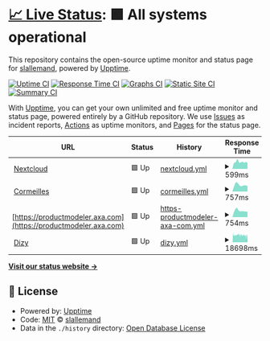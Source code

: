 # [📈 Live Status](https://slallemand.github.io/upptime): <!--live status--> **🟩 All systems operational**

This repository contains the open-source uptime monitor and status page for [slallemand](https://slallemand.github.io/upptime), powered by [Upptime](https://github.com/upptime/upptime).

[![Uptime CI](https://github.com/slallemand/upptime/workflows/Uptime%20CI/badge.svg)](https://github.com/slallemand/upptime/actions?query=workflow%3A%22Uptime+CI%22)
[![Response Time CI](https://github.com/slallemand/upptime/workflows/Response%20Time%20CI/badge.svg)](https://github.com/slallemand/upptime/actions?query=workflow%3A%22Response+Time+CI%22)
[![Graphs CI](https://github.com/slallemand/upptime/workflows/Graphs%20CI/badge.svg)](https://github.com/slallemand/upptime/actions?query=workflow%3A%22Graphs+CI%22)
[![Static Site CI](https://github.com/slallemand/upptime/workflows/Static%20Site%20CI/badge.svg)](https://github.com/slallemand/upptime/actions?query=workflow%3A%22Static+Site+CI%22)
[![Summary CI](https://github.com/slallemand/upptime/workflows/Summary%20CI/badge.svg)](https://github.com/slallemand/upptime/actions?query=workflow%3A%22Summary+CI%22)

With [Upptime](https://upptime.js.org), you can get your own unlimited and free uptime monitor and status page, powered entirely by a GitHub repository. We use [Issues](https://github.com/slallemand/upptime/issues) as incident reports, [Actions](https://github.com/slallemand/upptime/actions) as uptime monitors, and [Pages](https://slallemand.github.io/upptime) for the status page.

<!--start: status pages-->
<!-- This summary is generated by Upptime (https://github.com/upptime/upptime) -->
<!-- Do not edit this manually, your changes will be overwritten -->
<!-- prettier-ignore -->
| URL | Status | History | Response Time | Uptime |
| --- | ------ | ------- | ------------- | ------ |
| <img alt="" src="https://favicons.githubusercontent.com/cloud.lallemand.fr" height="13"> [Nextcloud](https://cloud.lallemand.fr) | 🟩 Up | [nextcloud.yml](https://github.com/slallemand/upptime/commits/HEAD/history/nextcloud.yml) | <details><summary><img alt="Response time graph" src="./graphs/nextcloud/response-time-week.png" height="20"> 599ms</summary><br><a href="https://slallemand.github.io/upptime/history/nextcloud"><img alt="Response time 660" src="https://img.shields.io/endpoint?url=https%3A%2F%2Fraw.githubusercontent.com%2Fslallemand%2Fupptime%2FHEAD%2Fapi%2Fnextcloud%2Fresponse-time.json"></a><br><a href="https://slallemand.github.io/upptime/history/nextcloud"><img alt="24-hour response time 517" src="https://img.shields.io/endpoint?url=https%3A%2F%2Fraw.githubusercontent.com%2Fslallemand%2Fupptime%2FHEAD%2Fapi%2Fnextcloud%2Fresponse-time-day.json"></a><br><a href="https://slallemand.github.io/upptime/history/nextcloud"><img alt="7-day response time 599" src="https://img.shields.io/endpoint?url=https%3A%2F%2Fraw.githubusercontent.com%2Fslallemand%2Fupptime%2FHEAD%2Fapi%2Fnextcloud%2Fresponse-time-week.json"></a><br><a href="https://slallemand.github.io/upptime/history/nextcloud"><img alt="30-day response time 598" src="https://img.shields.io/endpoint?url=https%3A%2F%2Fraw.githubusercontent.com%2Fslallemand%2Fupptime%2FHEAD%2Fapi%2Fnextcloud%2Fresponse-time-month.json"></a><br><a href="https://slallemand.github.io/upptime/history/nextcloud"><img alt="1-year response time 660" src="https://img.shields.io/endpoint?url=https%3A%2F%2Fraw.githubusercontent.com%2Fslallemand%2Fupptime%2FHEAD%2Fapi%2Fnextcloud%2Fresponse-time-year.json"></a></details> | <details><summary><a href="https://slallemand.github.io/upptime/history/nextcloud">96.50%</a></summary><a href="https://slallemand.github.io/upptime/history/nextcloud"><img alt="All-time uptime 99.45%" src="https://img.shields.io/endpoint?url=https%3A%2F%2Fraw.githubusercontent.com%2Fslallemand%2Fupptime%2FHEAD%2Fapi%2Fnextcloud%2Fuptime.json"></a><br><a href="https://slallemand.github.io/upptime/history/nextcloud"><img alt="24-hour uptime 100.00%" src="https://img.shields.io/endpoint?url=https%3A%2F%2Fraw.githubusercontent.com%2Fslallemand%2Fupptime%2FHEAD%2Fapi%2Fnextcloud%2Fuptime-day.json"></a><br><a href="https://slallemand.github.io/upptime/history/nextcloud"><img alt="7-day uptime 96.50%" src="https://img.shields.io/endpoint?url=https%3A%2F%2Fraw.githubusercontent.com%2Fslallemand%2Fupptime%2FHEAD%2Fapi%2Fnextcloud%2Fuptime-week.json"></a><br><a href="https://slallemand.github.io/upptime/history/nextcloud"><img alt="30-day uptime 99.19%" src="https://img.shields.io/endpoint?url=https%3A%2F%2Fraw.githubusercontent.com%2Fslallemand%2Fupptime%2FHEAD%2Fapi%2Fnextcloud%2Fuptime-month.json"></a><br><a href="https://slallemand.github.io/upptime/history/nextcloud"><img alt="1-year uptime 99.45%" src="https://img.shields.io/endpoint?url=https%3A%2F%2Fraw.githubusercontent.com%2Fslallemand%2Fupptime%2FHEAD%2Fapi%2Fnextcloud%2Fuptime-year.json"></a></details>
| <img alt="" src="https://favicons.githubusercontent.com/home.cormeilles.lallemand.fr" height="13"> [Cormeilles](https://home.cormeilles.lallemand.fr) | 🟩 Up | [cormeilles.yml](https://github.com/slallemand/upptime/commits/HEAD/history/cormeilles.yml) | <details><summary><img alt="Response time graph" src="./graphs/cormeilles/response-time-week.png" height="20"> 757ms</summary><br><a href="https://slallemand.github.io/upptime/history/cormeilles"><img alt="Response time 864" src="https://img.shields.io/endpoint?url=https%3A%2F%2Fraw.githubusercontent.com%2Fslallemand%2Fupptime%2FHEAD%2Fapi%2Fcormeilles%2Fresponse-time.json"></a><br><a href="https://slallemand.github.io/upptime/history/cormeilles"><img alt="24-hour response time 650" src="https://img.shields.io/endpoint?url=https%3A%2F%2Fraw.githubusercontent.com%2Fslallemand%2Fupptime%2FHEAD%2Fapi%2Fcormeilles%2Fresponse-time-day.json"></a><br><a href="https://slallemand.github.io/upptime/history/cormeilles"><img alt="7-day response time 757" src="https://img.shields.io/endpoint?url=https%3A%2F%2Fraw.githubusercontent.com%2Fslallemand%2Fupptime%2FHEAD%2Fapi%2Fcormeilles%2Fresponse-time-week.json"></a><br><a href="https://slallemand.github.io/upptime/history/cormeilles"><img alt="30-day response time 725" src="https://img.shields.io/endpoint?url=https%3A%2F%2Fraw.githubusercontent.com%2Fslallemand%2Fupptime%2FHEAD%2Fapi%2Fcormeilles%2Fresponse-time-month.json"></a><br><a href="https://slallemand.github.io/upptime/history/cormeilles"><img alt="1-year response time 864" src="https://img.shields.io/endpoint?url=https%3A%2F%2Fraw.githubusercontent.com%2Fslallemand%2Fupptime%2FHEAD%2Fapi%2Fcormeilles%2Fresponse-time-year.json"></a></details> | <details><summary><a href="https://slallemand.github.io/upptime/history/cormeilles">100.00%</a></summary><a href="https://slallemand.github.io/upptime/history/cormeilles"><img alt="All-time uptime 99.85%" src="https://img.shields.io/endpoint?url=https%3A%2F%2Fraw.githubusercontent.com%2Fslallemand%2Fupptime%2FHEAD%2Fapi%2Fcormeilles%2Fuptime.json"></a><br><a href="https://slallemand.github.io/upptime/history/cormeilles"><img alt="24-hour uptime 100.00%" src="https://img.shields.io/endpoint?url=https%3A%2F%2Fraw.githubusercontent.com%2Fslallemand%2Fupptime%2FHEAD%2Fapi%2Fcormeilles%2Fuptime-day.json"></a><br><a href="https://slallemand.github.io/upptime/history/cormeilles"><img alt="7-day uptime 100.00%" src="https://img.shields.io/endpoint?url=https%3A%2F%2Fraw.githubusercontent.com%2Fslallemand%2Fupptime%2FHEAD%2Fapi%2Fcormeilles%2Fuptime-week.json"></a><br><a href="https://slallemand.github.io/upptime/history/cormeilles"><img alt="30-day uptime 100.00%" src="https://img.shields.io/endpoint?url=https%3A%2F%2Fraw.githubusercontent.com%2Fslallemand%2Fupptime%2FHEAD%2Fapi%2Fcormeilles%2Fuptime-month.json"></a><br><a href="https://slallemand.github.io/upptime/history/cormeilles"><img alt="1-year uptime 99.85%" src="https://img.shields.io/endpoint?url=https%3A%2F%2Fraw.githubusercontent.com%2Fslallemand%2Fupptime%2FHEAD%2Fapi%2Fcormeilles%2Fuptime-year.json"></a></details>
| <img alt="" src="https://favicons.githubusercontent.com/productmodeler.axa.com" height="13"> [https://productmodeler.axa.com](https://productmodeler.axa.com) | 🟩 Up | [https-productmodeler-axa-com.yml](https://github.com/slallemand/upptime/commits/HEAD/history/https-productmodeler-axa-com.yml) | <details><summary><img alt="Response time graph" src="./graphs/https-productmodeler-axa-com/response-time-week.png" height="20"> 754ms</summary><br><a href="https://slallemand.github.io/upptime/history/https-productmodeler-axa-com"><img alt="Response time 894" src="https://img.shields.io/endpoint?url=https%3A%2F%2Fraw.githubusercontent.com%2Fslallemand%2Fupptime%2FHEAD%2Fapi%2Fhttps-productmodeler-axa-com%2Fresponse-time.json"></a><br><a href="https://slallemand.github.io/upptime/history/https-productmodeler-axa-com"><img alt="24-hour response time 650" src="https://img.shields.io/endpoint?url=https%3A%2F%2Fraw.githubusercontent.com%2Fslallemand%2Fupptime%2FHEAD%2Fapi%2Fhttps-productmodeler-axa-com%2Fresponse-time-day.json"></a><br><a href="https://slallemand.github.io/upptime/history/https-productmodeler-axa-com"><img alt="7-day response time 754" src="https://img.shields.io/endpoint?url=https%3A%2F%2Fraw.githubusercontent.com%2Fslallemand%2Fupptime%2FHEAD%2Fapi%2Fhttps-productmodeler-axa-com%2Fresponse-time-week.json"></a><br><a href="https://slallemand.github.io/upptime/history/https-productmodeler-axa-com"><img alt="30-day response time 902" src="https://img.shields.io/endpoint?url=https%3A%2F%2Fraw.githubusercontent.com%2Fslallemand%2Fupptime%2FHEAD%2Fapi%2Fhttps-productmodeler-axa-com%2Fresponse-time-month.json"></a><br><a href="https://slallemand.github.io/upptime/history/https-productmodeler-axa-com"><img alt="1-year response time 894" src="https://img.shields.io/endpoint?url=https%3A%2F%2Fraw.githubusercontent.com%2Fslallemand%2Fupptime%2FHEAD%2Fapi%2Fhttps-productmodeler-axa-com%2Fresponse-time-year.json"></a></details> | <details><summary><a href="https://slallemand.github.io/upptime/history/https-productmodeler-axa-com">100.00%</a></summary><a href="https://slallemand.github.io/upptime/history/https-productmodeler-axa-com"><img alt="All-time uptime 99.97%" src="https://img.shields.io/endpoint?url=https%3A%2F%2Fraw.githubusercontent.com%2Fslallemand%2Fupptime%2FHEAD%2Fapi%2Fhttps-productmodeler-axa-com%2Fuptime.json"></a><br><a href="https://slallemand.github.io/upptime/history/https-productmodeler-axa-com"><img alt="24-hour uptime 100.00%" src="https://img.shields.io/endpoint?url=https%3A%2F%2Fraw.githubusercontent.com%2Fslallemand%2Fupptime%2FHEAD%2Fapi%2Fhttps-productmodeler-axa-com%2Fuptime-day.json"></a><br><a href="https://slallemand.github.io/upptime/history/https-productmodeler-axa-com"><img alt="7-day uptime 100.00%" src="https://img.shields.io/endpoint?url=https%3A%2F%2Fraw.githubusercontent.com%2Fslallemand%2Fupptime%2FHEAD%2Fapi%2Fhttps-productmodeler-axa-com%2Fuptime-week.json"></a><br><a href="https://slallemand.github.io/upptime/history/https-productmodeler-axa-com"><img alt="30-day uptime 99.94%" src="https://img.shields.io/endpoint?url=https%3A%2F%2Fraw.githubusercontent.com%2Fslallemand%2Fupptime%2FHEAD%2Fapi%2Fhttps-productmodeler-axa-com%2Fuptime-month.json"></a><br><a href="https://slallemand.github.io/upptime/history/https-productmodeler-axa-com"><img alt="1-year uptime 99.97%" src="https://img.shields.io/endpoint?url=https%3A%2F%2Fraw.githubusercontent.com%2Fslallemand%2Fupptime%2FHEAD%2Fapi%2Fhttps-productmodeler-axa-com%2Fuptime-year.json"></a></details>
| <img alt="" src="https://favicons.githubusercontent.com/home.dizy.lallemand.fr" height="13"> [Dizy](https://home.dizy.lallemand.fr) | 🟩 Up | [dizy.yml](https://github.com/slallemand/upptime/commits/HEAD/history/dizy.yml) | <details><summary><img alt="Response time graph" src="./graphs/dizy/response-time-week.png" height="20"> 18698ms</summary><br><a href="https://slallemand.github.io/upptime/history/dizy"><img alt="Response time 8810" src="https://img.shields.io/endpoint?url=https%3A%2F%2Fraw.githubusercontent.com%2Fslallemand%2Fupptime%2FHEAD%2Fapi%2Fdizy%2Fresponse-time.json"></a><br><a href="https://slallemand.github.io/upptime/history/dizy"><img alt="24-hour response time 12737" src="https://img.shields.io/endpoint?url=https%3A%2F%2Fraw.githubusercontent.com%2Fslallemand%2Fupptime%2FHEAD%2Fapi%2Fdizy%2Fresponse-time-day.json"></a><br><a href="https://slallemand.github.io/upptime/history/dizy"><img alt="7-day response time 18698" src="https://img.shields.io/endpoint?url=https%3A%2F%2Fraw.githubusercontent.com%2Fslallemand%2Fupptime%2FHEAD%2Fapi%2Fdizy%2Fresponse-time-week.json"></a><br><a href="https://slallemand.github.io/upptime/history/dizy"><img alt="30-day response time 12598" src="https://img.shields.io/endpoint?url=https%3A%2F%2Fraw.githubusercontent.com%2Fslallemand%2Fupptime%2FHEAD%2Fapi%2Fdizy%2Fresponse-time-month.json"></a><br><a href="https://slallemand.github.io/upptime/history/dizy"><img alt="1-year response time 8810" src="https://img.shields.io/endpoint?url=https%3A%2F%2Fraw.githubusercontent.com%2Fslallemand%2Fupptime%2FHEAD%2Fapi%2Fdizy%2Fresponse-time-year.json"></a></details> | <details><summary><a href="https://slallemand.github.io/upptime/history/dizy">27.57%</a></summary><a href="https://slallemand.github.io/upptime/history/dizy"><img alt="All-time uptime 91.18%" src="https://img.shields.io/endpoint?url=https%3A%2F%2Fraw.githubusercontent.com%2Fslallemand%2Fupptime%2FHEAD%2Fapi%2Fdizy%2Fuptime.json"></a><br><a href="https://slallemand.github.io/upptime/history/dizy"><img alt="24-hour uptime 0.00%" src="https://img.shields.io/endpoint?url=https%3A%2F%2Fraw.githubusercontent.com%2Fslallemand%2Fupptime%2FHEAD%2Fapi%2Fdizy%2Fuptime-day.json"></a><br><a href="https://slallemand.github.io/upptime/history/dizy"><img alt="7-day uptime 27.57%" src="https://img.shields.io/endpoint?url=https%3A%2F%2Fraw.githubusercontent.com%2Fslallemand%2Fupptime%2FHEAD%2Fapi%2Fdizy%2Fuptime-week.json"></a><br><a href="https://slallemand.github.io/upptime/history/dizy"><img alt="30-day uptime 77.26%" src="https://img.shields.io/endpoint?url=https%3A%2F%2Fraw.githubusercontent.com%2Fslallemand%2Fupptime%2FHEAD%2Fapi%2Fdizy%2Fuptime-month.json"></a><br><a href="https://slallemand.github.io/upptime/history/dizy"><img alt="1-year uptime 91.18%" src="https://img.shields.io/endpoint?url=https%3A%2F%2Fraw.githubusercontent.com%2Fslallemand%2Fupptime%2FHEAD%2Fapi%2Fdizy%2Fuptime-year.json"></a></details>

<!--end: status pages-->

[**Visit our status website →**](https://slallemand.github.io/upptime)

## 📄 License

- Powered by: [Upptime](https://github.com/upptime/upptime)
- Code: [MIT](./LICENSE) © [slallemand](https://slallemand.github.io/upptime)
- Data in the `./history` directory: [Open Database License](https://opendatacommons.org/licenses/odbl/1-0/)
